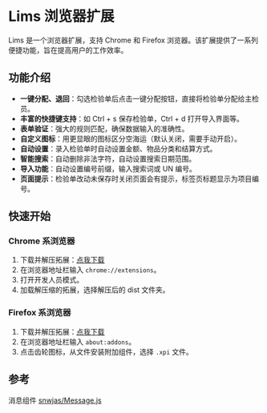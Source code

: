 # Lims 浏览器扩展

Lims 是一个浏览器扩展，支持 Chrome 和 Firefox 浏览器。该扩展提供了一系列便捷功能，旨在提高用户的工作效率。

## 功能介绍

- **一键分配、退回**：勾选检验单后点击一键分配按钮，直接将检验单分配给主检员。
- **丰富的快捷键支持**：如 Ctrl + s 保存检验单，Ctrl + d 打开导入界面等。
- **表单验证**：强大的规则匹配，确保数据输入的准确性。
- **自定义图标**：用更显眼的图标区分空海运（默认关闭，需要手动开启）。
- **自动设置**：录入检验单时自动设置金额、物品分类和结算方式。
- **智能搜索**：自动删除非法字符，自动设置搜索日期范围。
- **导入功能**：自动设置编号前缀，输入搜索词或 UN 编号。
- **页面提示**：检验单改动未保存时关闭页面会有提示，标签页标题显示为项目编号。

## 快速开始

### Chrome 系浏览器

1. 下载并解压拓展：[点我下载](https://ghp.ci/https://github.com/initialencounter/chrome-extensions/releases/download/v1.7.4/lims-v1.7.4.chrome.zip)
2. 在浏览器地址栏输入 `chrome://extensions`。
3. 打开开发人员模式。
4. 加载解压缩的拓展，选择解压后的 dist 文件夹。

### Firefox 系浏览器

1. 下载并解压拓展：[点我下载](https://ghp.ci/https://github.com/initialencounter/chrome-extensions/releases/download/v1.7.4/lims-v1.7.4.firefox.xpi)
2. 在浏览器地址栏输入 `about:addons`。
3. 点击齿轮图标，从文件安装附加组件，选择 `.xpi` 文件。

## 参考

消息组件 [snwjas/Message.js](https://github.com/snwjas/Message.js)
